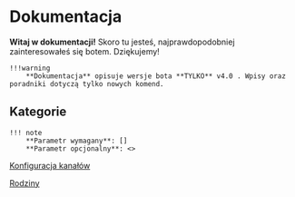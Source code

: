 # Dokumentacja 

**Witaj w dokumentacji!** Skoro tu jesteś, najprawdopodobniej zainteresowałeś się botem. Dziękujemy!

    !!!warning  
        **Dokumentacja** opisuje wersje bota **TYLKO** v4.0 . Wpisy oraz poradniki dotyczą tylko nowych komend.
## Kategorie

    !!! note
        **Parametr wymagany**: []
        **Parametr opcjonalny**: <>


[Konfiguracja kanałów](https://docs.krivebot.xyz/config/)

[Rodziny](https://docs.krivebot.xyz/families/)